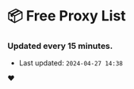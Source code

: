 # :package: Free Proxy List
### Updated every 15 minutes.

- Last updated: `2024-04-27 14:38`

:heart:
